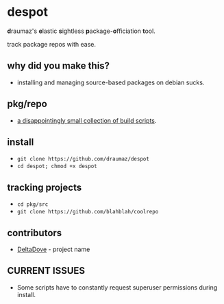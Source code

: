 # despot
**d**raumaz's **e**lastic **s**ightless **p**ackage-**o**fficiation **t**ool.

track package repos with ease.

## why did you make this?
- installing and managing source-based packages on debian sucks.

## pkg/repo
- <a href="https://github.com/draumaz/despot/tree/main/pkg/repo">a disappointingly small collection of build scripts</a>.

## install
- ```git clone https://github.com/draumaz/despot```
- ```cd despot; chmod +x despot```

## tracking projects
- ```cd pkg/src```
- ```git clone https://github.com/blahblah/coolrepo```

## contributors
- <a href="https://github.com/DeltaDove">DeltaDove</a> - project name

## CURRENT ISSUES
- Some scripts have to constantly request superuser permissions during install.
